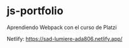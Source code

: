 # js-portfolio
Aprendiendo Webpack con el curso de Platzi

Netlify: https://sad-lumiere-ada806.netlify.app/